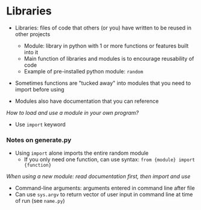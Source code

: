 # Libraries

- Libraries: files of code that others (or you) have written to be reused in other projects
    - Module: library in python with 1 or more functions or features built into it
    - Main function of libraries and modules is to encourage reusability of code
    - Example of pre-installed python module: `random`

- Sometimes functions are "tucked away" into modules that you need to import before using
- Modules also have documentation that you can reference

*How to load and use a module in your own program?*
- Use `import` keyword

### Notes on generate.py
- Using `import` alone imports the entire random module
    - If you only need one function, can use syntax: `from {module} import {function}`

*When using a new module: read documentation first, then import and use*

- Command-line arguments: arguments entered in command line after file
- Can use `sys.argv` to return vector of user input in command line at time of run (see `name.py`)
